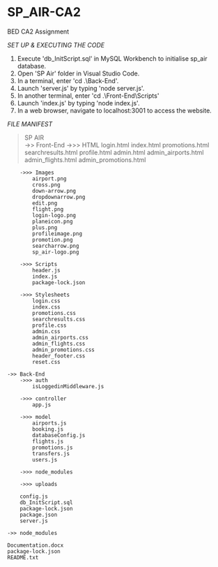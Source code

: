 # SP_AIR-CA2
BED CA2 Assignment

*SET UP & EXECUTING THE CODE*
1. Execute 'db_InitScript.sql' in MySQL Workbench to initialise sp_air database.
2. Open 'SP Air' folder in Visual Studio Code.
3. In a terminal, enter 'cd .\Back-End\'.
4. Launch 'server.js' by typing 'node server.js'.
5. In another terminal, enter 'cd .\Front-End\Scripts'
6. Launch 'index.js' by typing 'node index.js'.
4. In a web browser, navigate to localhost:3001 to access the website.

*FILE MANIFEST*  
> SP AIR  
	->> Front-End
		->>> HTML
			login.html
			index.html
			promotions.html
			searchresults.html
			profile.html
			admin.html
			admin_airports.html
			admin_flights.html
			admin_promotions.html
		
		->>> Images
			airport.png
			cross.png
			down-arrow.png
			dropdownarrow.png
			edit.png
			flight.png
			login-logo.png
			planeicon.png
			plus.png
			profileimage.png
			promotion.png
			searcharrow.png
			sp_air-logo.png
		
		->>> Scripts
			header.js
			index.js
			package-lock.json
		
		->>> Stylesheets
			login.css
			index.css
			promotions.css
			searchresults.css
			profile.css
			admin.css
			admin_airports.css
			admin_flights.css
			admin_promotions.css
			header_footer.css
			reset.css

	->> Back-End
		->>> auth
			isLoggedinMiddleware.js
		
		->>> controller
			app.js
		
		->>> model
			airports.js
			booking.js
			databaseConfig.js
			flights.js
			promotions.js
			transfers.js
			users.js
		
		->>> node_modules
		
		->>> uploads
		
		config.js
		db_InitScript.sql
		package-lock.json
		package.json
		server.js	

	->> node_modules

	Documentation.docx
	package-lock.json
	README.txt
